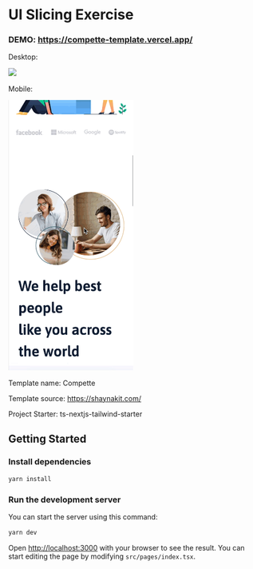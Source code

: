 # UI Slicing Exercise

### DEMO: https://compette-template.vercel.app/

Desktop:

<img src="./public/images/compette1.gif" width="800">

Mobile:

<img src="./public/images/compette2.gif" width="250">

Template name: Compette

Template source: https://shaynakit.com/

Project Starter: ts-nextjs-tailwind-starter


## Getting Started

### Install dependencies

```bash
yarn install
```

### Run the development server

You can start the server using this command:

```bash
yarn dev
```

Open [http://localhost:3000](http://localhost:3000) with your browser to see the result. You can start editing the page by modifying `src/pages/index.tsx`.

